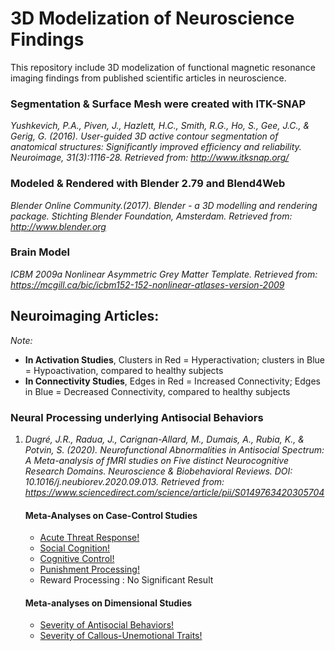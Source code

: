 # 3D Modelization of Neuroscience Findings 

This repository include 3D modelization of functional magnetic resonance imaging findings from published scientific articles in neuroscience.


### Segmentation & Surface Mesh were created with ITK-SNAP
*Yushkevich, P.A., Piven, J., Hazlett, H.C., Smith, R.G., Ho, S., Gee, J.C., & Gerig, G. (2016). User-guided 3D active contour segmentation of anatomical structures: Significantly improved efficiency and reliability. Neuroimage, 31(3):1116-28. Retrieved from: http://www.itksnap.org/*

### Modeled & Rendered with Blender 2.79 and Blend4Web
*Blender Online Community.(2017). Blender - a 3D modelling and rendering package. Stichting Blender Foundation, Amsterdam. Retrieved from: http://www.blender.org*

### Brain Model
*ICBM 2009a Nonlinear Asymmetric Grey Matter Template. Retrieved from: https://mcgill.ca/bic/icbm152-152-nonlinear-atlases-version-2009*


## Neuroimaging Articles:
*Note:*
* **In Activation Studies**, Clusters in Red = Hyperactivation; clusters in Blue = Hypoactivation, compared to healthy subjects
* **In Connectivity Studies**, Edges in Red = Increased Connectivity; Edges in Blue = Decreased Connectivity, compared to healthy subjects

### **Neural Processing underlying Antisocial Behaviors**
1. *Dugré, J.R., Radua, J., Carignan-Allard, M., Dumais, A., Rubia, K., & Potvin, S. (2020). Neurofunctional Abnormalities in Antisocial Spectrum: A Meta-analysis of fMRI studies on Five distinct Neurocognitive Research Domains. Neuroscience & Biobehavioral Reviews. DOI: 10.1016/j.neubiorev.2020.09.013. Retrieved from: https://www.sciencedirect.com/science/article/pii/S0149763420305704*
   #### Meta-Analyses on Case-Control Studies
   * [Acute Threat Response!](https://juldugre.github.io/3D_Neuroscience/Threat_Processing.html)
   * [Social Cognition!](https://juldugre.github.io/3D_Neuroscience/Social_Cognition.html)
   * [Cognitive Control!](https://juldugre.github.io/3D_Neuroscience/Cognitive_Control.html)
   * [Punishment Processing!](https://juldugre.github.io/3D_Neuroscience/Punishment_Processing.html)
   * Reward Processing : No Significant Result
   
   #### Meta-analyses on Dimensional Studies
   * [Severity of Antisocial Behaviors!](https://juldugre.github.io/3D_Neuroscience/Antisocial_Behaviors.html)
   * [Severity of Callous-Unemotional Traits!](https://juldugre.github.io/3D_Neuroscience/CallousUnemotional_Traits.html)
    
